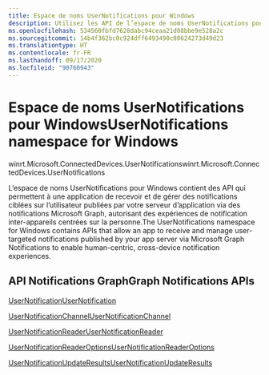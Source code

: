 ```yaml
---
title: Espace de noms UserNotifications pour Windows
description: Utilisez les API de l’espace de noms UserNotifications pour Windows afin de recevoir et de gérer les notifications utilisateur publiées par votre serveur d’application via Microsoft Graph Notifications.
ms.openlocfilehash: 534560fbfd7628dabc94ceaa21d08bbe9e528a2c
ms.sourcegitcommit: 14b4f362bc0c924dff6493490c80624273d49d23
ms.translationtype: HT
ms.contentlocale: fr-FR
ms.lasthandoff: 09/17/2020
ms.locfileid: "90760943"
---
```

# <a name="usernotifications-namespace-for-windows"></a><span data-ttu-id="0c904-103">Espace de noms UserNotifications pour Windows</span><span class="sxs-lookup"><span data-stu-id="0c904-103">UserNotifications namespace for Windows</span></span>

<span data-ttu-id="0c904-104">winrt.Microsoft.ConnectedDevices.UserNotifications</span><span class="sxs-lookup"><span data-stu-id="0c904-104">winrt.Microsoft.ConnectedDevices.UserNotifications</span></span>

<span data-ttu-id="0c904-105">L’espace de noms UserNotifications pour Windows contient des API qui permettent à une application de recevoir et de gérer des notifications ciblées sur l’utilisateur publiées par votre serveur d’application via des notifications Microsoft Graph, autorisant des expériences de notification inter-appareils centrées sur la personne.</span><span class="sxs-lookup"><span data-stu-id="0c904-105">The UserNotifications namespace for Windows contains APIs that allow an app to receive and manage user-targeted notifications published by your app server via Microsoft Graph Notifications to enable human-centric, cross-device notification experiences.</span></span> 

## <a name="graph-notifications-apis"></a><span data-ttu-id="0c904-106">API Notifications Graph</span><span class="sxs-lookup"><span data-stu-id="0c904-106">Graph Notifications APIs</span></span>

[<span data-ttu-id="0c904-107">UserNotification</span><span class="sxs-lookup"><span data-stu-id="0c904-107">UserNotification</span></span>](userNotification.md)

[<span data-ttu-id="0c904-108">UserNotificationChannel</span><span class="sxs-lookup"><span data-stu-id="0c904-108">UserNotificationChannel</span></span>](userNotificationChannel.md)

[<span data-ttu-id="0c904-109">UserNotificationReader</span><span class="sxs-lookup"><span data-stu-id="0c904-109">UserNotificationReader</span></span>](userNotificationReader.md)

[<span data-ttu-id="0c904-110">UserNotificationReaderOptions</span><span class="sxs-lookup"><span data-stu-id="0c904-110">UserNotificationReaderOptions</span></span>](userNotificationReaderOptions.md)

[<span data-ttu-id="0c904-111">UserNotificationUpdateResults</span><span class="sxs-lookup"><span data-stu-id="0c904-111">UserNotificationUpdateResults</span></span>](userNotificationUpdateResults.md)

